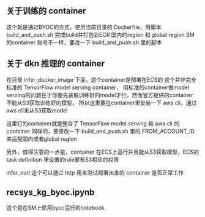 ## 关于训练的 container
这个就是通过BYOC的方式，使用当前目录的 Dockerfile，用脚本 build_and_push.sh 完成build并打包到ECR
国内的region 和 global region SM 的container 账号不一样，要改一下 build_and_push.sh 里的脚本

## 关于 dkn 推理的 container 
在目录 infer_docker_image 下面，这个container是部署在ECS的
这个并非完全标准的 TensorFlow model serving container，
用标准的container做model serving的问题在于你要先获取训练好的model才行，然而官方提供的container 不能从S3获取训练好的模型，
所以这里要在container里安装一下 aws cli，通过aws cli来从S3获取model

这里打的container就是整合了 TensorFlow model serving 和 aws cli 的container 
同样的，要修改一下 build_and_push.sh 里的 FROM_ACCOUNT_ID 来适配国内或者global region

另外，值得注意的一点是，container 在ECS上运行并且能从S3获取模型，ECS的 task definition 里设置的role要有S3相应的权限

infer_curl  这个可以通过 http 用来测试部署出来的 container 是否正常工作 

## recsys_kg_byoc.ipynb
这个是在SM上使用byoc运行的notebook